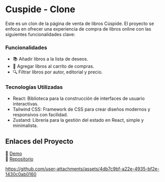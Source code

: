 # Cuspide - Clone

Este es un clon de la página de venta de libros Cúspide. El proyecto se enfoca en ofrecer una experiencia de compra de libros online con las siguientes funcionalidades clave:

### Funcionalidades
- 📚 Añadir libros a la lista de deseos.
- 🛒 Agregar libros al carrito de compras.
- 🔍 Filtrar libros por autor, editorial y precio.

### Tecnologías Utilizadas
- React: Biblioteca para la construcción de interfaces de usuario interactivas.
- Tailwind CSS: Framework de CSS para crear diseños modernos y responsivos con facilidad.
- Zustand: Librería para la gestión del estado en React, simple y minimalista.

## Enlaces del Proyecto

🔗 [Demo](https://cuspide-clone.vercel.app/)  
🔗 [Repositorio](https://github.com/JGRoldan/web-clone-lab/tree/main/cuspide-clone)

https://github.com/user-attachments/assets/4db7c9bf-a22e-4935-bf2e-1430c0ab0160


